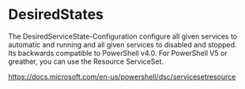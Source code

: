 # DesiredStates

The DesiredServiceState-Configuration configure all given services to automatic and running and all given services to disabled and stopped.   
Its backwards compatible to PowerShell v4.0. For PowerShell V5 or greather, you can use the Resource ServiceSet.

https://docs.microsoft.com/en-us/powershell/dsc/servicesetresource
